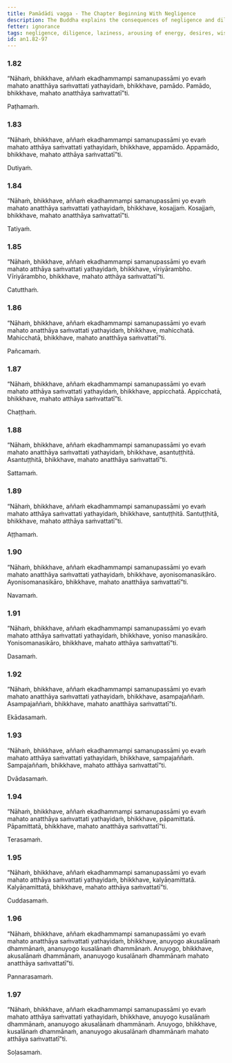 ```yaml
---
title: Pamādādi vagga - The Chapter Beginning With Negligence
description: The Buddha explains the consequences of negligence and diligence, laziness and arousing of energy, having many desires and having few wishes, discontentment and contentment, unwise and wise attention, wrong and right view, full awareness and lack of it, bad and good friendship.
fetter: ignorance
tags: negligence, diligence, laziness, arousing of energy, desires, wishes, discontentment, contentment, wise attention, right view, full awareness, friendship, an, an1
id: an1.82-97
---
```


### 1.82

“Nāhaṁ, bhikkhave, aññaṁ ekadhammampi samanupassāmi yo evaṁ mahato anatthāya saṁvattati yathayidaṁ, bhikkhave, pamādo. Pamādo, bhikkhave, mahato anatthāya saṁvattatī”ti.

Paṭhamaṁ.

### 1.83

“Nāhaṁ, bhikkhave, aññaṁ ekadhammampi samanupassāmi yo evaṁ mahato atthāya saṁvattati yathayidaṁ, bhikkhave, appamādo. Appamādo, bhikkhave, mahato atthāya saṁvattatī”ti.

Dutiyaṁ.

### 1.84

“Nāhaṁ, bhikkhave, aññaṁ ekadhammampi samanupassāmi yo evaṁ mahato anatthāya saṁvattati yathayidaṁ, bhikkhave, kosajjaṁ. Kosajjaṁ, bhikkhave, mahato anatthāya saṁvattatī”ti.

Tatiyaṁ.

### 1.85

“Nāhaṁ, bhikkhave, aññaṁ ekadhammampi samanupassāmi yo evaṁ mahato atthāya saṁvattati yathayidaṁ, bhikkhave, vīriyārambho. Vīriyārambho, bhikkhave, mahato atthāya saṁvattatī”ti.

Catutthaṁ.

### 1.86

“Nāhaṁ, bhikkhave, aññaṁ ekadhammampi samanupassāmi yo evaṁ mahato anatthāya saṁvattati yathayidaṁ, bhikkhave, mahicchatā. Mahicchatā, bhikkhave, mahato anatthāya saṁvattatī”ti.

Pañcamaṁ.

### 1.87

“Nāhaṁ, bhikkhave, aññaṁ ekadhammampi samanupassāmi yo evaṁ mahato atthāya saṁvattati yathayidaṁ, bhikkhave, appicchatā. Appicchatā, bhikkhave, mahato atthāya saṁvattatī”ti.

Chaṭṭhaṁ.

### 1.88

“Nāhaṁ, bhikkhave, aññaṁ ekadhammampi samanupassāmi yo evaṁ mahato anatthāya saṁvattati yathayidaṁ, bhikkhave, asantuṭṭhitā. Asantuṭṭhitā, bhikkhave, mahato anatthāya saṁvattatī”ti.

Sattamaṁ.

### 1.89

“Nāhaṁ, bhikkhave, aññaṁ ekadhammampi samanupassāmi yo evaṁ mahato atthāya saṁvattati yathayidaṁ, bhikkhave, santuṭṭhitā. Santuṭṭhitā, bhikkhave, mahato atthāya saṁvattatī”ti.

Aṭṭhamaṁ.

### 1.90

“Nāhaṁ, bhikkhave, aññaṁ ekadhammampi samanupassāmi yo evaṁ mahato anatthāya saṁvattati yathayidaṁ, bhikkhave, ayonisomanasikāro. Ayonisomanasikāro, bhikkhave, mahato anatthāya saṁvattatī”ti.

Navamaṁ.

### 1.91

“Nāhaṁ, bhikkhave, aññaṁ ekadhammampi samanupassāmi yo evaṁ mahato atthāya saṁvattati yathayidaṁ, bhikkhave, yoniso manasikāro. Yonisomanasikāro, bhikkhave, mahato atthāya saṁvattatī”ti.

Dasamaṁ.

### 1.92

“Nāhaṁ, bhikkhave, aññaṁ ekadhammampi samanupassāmi yo evaṁ mahato anatthāya saṁvattati yathayidaṁ, bhikkhave, asampajaññaṁ. Asampajaññaṁ, bhikkhave, mahato anatthāya saṁvattatī”ti.

Ekādasamaṁ.

### 1.93

“Nāhaṁ, bhikkhave, aññaṁ ekadhammampi samanupassāmi yo evaṁ mahato atthāya saṁvattati yathayidaṁ, bhikkhave, sampajaññaṁ. Sampajaññaṁ, bhikkhave, mahato atthāya saṁvattatī”ti.

Dvādasamaṁ.

### 1.94

“Nāhaṁ, bhikkhave, aññaṁ ekadhammampi samanupassāmi yo evaṁ mahato anatthāya saṁvattati yathayidaṁ, bhikkhave, pāpamittatā. Pāpamittatā, bhikkhave, mahato anatthāya saṁvattatī”ti.

Terasamaṁ.

### 1.95

“Nāhaṁ, bhikkhave, aññaṁ ekadhammampi samanupassāmi yo evaṁ mahato atthāya saṁvattati yathayidaṁ, bhikkhave, kalyāṇamittatā. Kalyāṇamittatā, bhikkhave, mahato atthāya saṁvattatī”ti.

Cuddasamaṁ.

### 1.96

“Nāhaṁ, bhikkhave, aññaṁ ekadhammampi samanupassāmi yo evaṁ mahato anatthāya saṁvattati yathayidaṁ, bhikkhave, anuyogo akusalānaṁ dhammānaṁ, ananuyogo kusalānaṁ dhammānaṁ. Anuyogo, bhikkhave, akusalānaṁ dhammānaṁ, ananuyogo kusalānaṁ dhammānaṁ mahato anatthāya saṁvattatī”ti.

Pannarasamaṁ.

### 1.97

“Nāhaṁ, bhikkhave, aññaṁ ekadhammampi samanupassāmi yo evaṁ mahato atthāya saṁvattati yathayidaṁ, bhikkhave, anuyogo kusalānaṁ dhammānaṁ, ananuyogo akusalānaṁ dhammānaṁ. Anuyogo, bhikkhave, kusalānaṁ dhammānaṁ, ananuyogo akusalānaṁ dhammānaṁ mahato atthāya saṁvattatī”ti.

Soḷasamaṁ.
